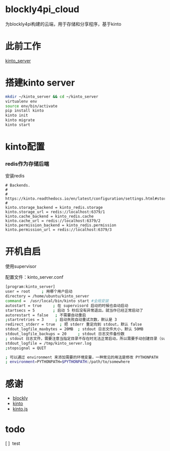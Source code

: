 # blockly4pi_cloud
为blockly4pi构建的云端，用于存储和分享程序，基于kinto

# 此前工作
[kinto_server](https://github.com/wwj718/raspberrypi_lab/blob/master/doc/kinto_server.md)

# 搭建kinto server

```bash
mkdir ~/kinto_server && cd ~/kinto_server
virtualenv env
source env/bin/activate
pip install kinto
kinto init
kinto migrate
kinto start
```

# kinto配置
### redis作为存储后端
安装redis

```
# Backends.
#
# https://kinto.readthedocs.io/en/latest/configuration/settings.html#storage
#
kinto.storage_backend = kinto_redis.storage
kinto.storage_url = redis://localhost:6379/1
kinto.cache_backend = kinto_redis.cache
kinto.cache_url = redis://localhost:6379/2
kinto.permission_backend = kinto_redis.permission
kinto.permission_url = redis://localhost:6379/3
```

# 开机自启
使用supervisor

配置文件：kinto_server.conf

```bash
[program:kinto_server]
user = root     ; 用哪个用户启动
directory = /home/ubuntu/kinto_server
command =  /usr/local/bin/kinto start #全局安装
autostart = true     ; 在 supervisord 启动的时候也自动启动
startsecs = 5        ; 启动 5 秒后没有异常退出，就当作已经正常启动了
autorestart = false   ; 不需要自动重启
;startretries = 3     ; 启动失败自动重试次数，默认是 3
redirect_stderr = true  ; 把 stderr 重定向到 stdout，默认 false
stdout_logfile_maxbytes = 20MB  ; stdout 日志文件大小，默认 50MB
stdout_logfile_backups = 20     ; stdout 日志文件备份数
; stdout 日志文件，需要注意当指定目录不存在时无法正常启动，所以需要手动创建目录（supervisord 会自动创建日志文件）
stdout_logfile = /tmp/kinto_server.log
;stopsignal = QUIT

; 可以通过 environment 来添加需要的环境变量，一种常见的用法是修改 PYTHONPATH
; environment=PYTHONPATH=$PYTHONPATH:/path/to/somewhere
```



# 感谢
*  [blockly](https://github.com/google/blockly)
*  [kinto](https://github.com/Kinto/kinto)
*  [kinto.js](https://github.com/Kinto/kinto.js)

# todo

[ ]  test
